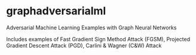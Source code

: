 # graphadversarialml
Adversarial Machine Learning Examples with Graph Neural Networks

Includes examples of Fast Gradient Sign Method Attack (FGSM), Projected Gradient Descent Attack (PGD), Carlini & Wagner (C&W) Attack
